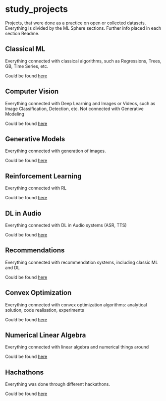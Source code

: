 # study_projects
Projects, that were done as a practice on open or collected datasets.
Everything is divided by the ML Sphere sections. Further info placed in each section Readme.

## Classical ML
Everything connected with classical algorithms, such as Regressions, Trees, GB, Time Series, etc.

Could be found [here](./Classic_ML)

## Computer Vision
Everything connected with Deep Learning and Images or Videos, such as Image Classification, Detection, etc. Not connected with Generative Modeling

Could be found [here](./CV/)

## Generative Models
Everything connected with generation of images.

Could be found [here](./generative_models/)

## Reinforcement Learning
Everything connected with RL

Could be found [here](./RL/)

## DL in Audio
Everything connected with DL in Audio systems (ASR, TTS)

Could be found [here](./Audio/)

## Recommendations
Everything connected with recommendation systems, including classic ML and DL

Could be found [here](./Recommender_Systems/)

## Convex Optimization
Everything connected with convex optimization algorithms: analytical solution, code realisation, experiments

Could be found [here](./Convex_Opt/)

## Numerical Linear Algebra
Everything connected with linear algebra and numerical things around

Could be found [here](./NLA/)

## Hachathons
Everything was done through different hackathons.

Could be found [here](./hachathons/)



